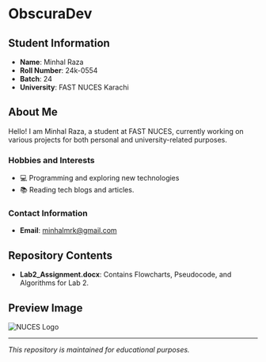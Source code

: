 # ObscuraDev

## Student Information
- **Name**: Minhal Raza
- **Roll Number**: 24k-0554
- **Batch**: 24
- **University**: FAST NUCES Karachi

## About Me
Hello! I am Minhal Raza, a student at FAST NUCES, currently working on various projects for both personal and university-related purposes.

### Hobbies and Interests
- 💻 Programming and exploring new technologies
- 📚 Reading tech blogs and articles.

### Contact Information
- **Email**: minhalmrk@gmail.com

## Repository Contents
- **Lab2_Assignment.docx**: Contains Flowcharts, Pseudocode, and Algorithms for Lab 2.

## Preview Image
![NUCES Logo](https://upload.wikimedia.org/wikipedia/en/6/69/Fast_nuces_logo.png)


---

*This repository is maintained for educational purposes.*
